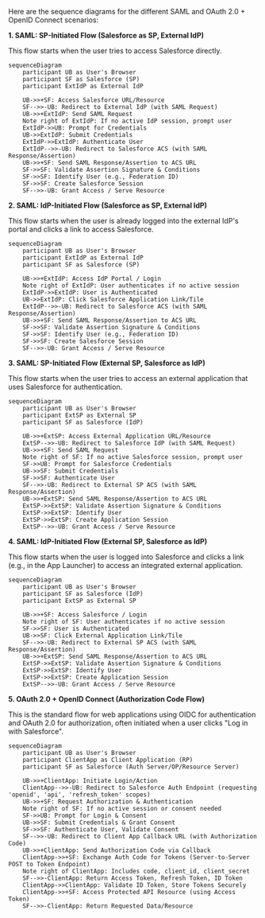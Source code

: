 Here are the sequence diagrams for the different SAML and OAuth 2.0 \+ OpenID Connect scenarios:

**1\. SAML: SP-Initiated Flow (Salesforce as SP, External IdP)**

This flow starts when the user tries to access Salesforce directly.

```mermaid
sequenceDiagram
    participant UB as User's Browser
    participant SF as Salesforce (SP)
    participant ExtIdP as External IdP

    UB->>+SF: Access Salesforce URL/Resource
    SF-->>-UB: Redirect to External IdP (with SAML Request)
    UB->>+ExtIdP: Send SAML Request
    Note right of ExtIdP: If no active IdP session, prompt user
    ExtIdP->>UB: Prompt for Credentials
    UB->>ExtIdP: Submit Credentials
    ExtIdP->>ExtIdP: Authenticate User
    ExtIdP-->>-UB: Redirect to Salesforce ACS (with SAML Response/Assertion)
    UB->>+SF: Send SAML Response/Assertion to ACS URL
    SF->>SF: Validate Assertion Signature & Conditions
    SF->>SF: Identify User (e.g., Federation ID)
    SF->>SF: Create Salesforce Session
    SF-->>-UB: Grant Access / Serve Resource
```
**2\. SAML: IdP-Initiated Flow (Salesforce as SP, External IdP)**

This flow starts when the user is already logged into the external IdP's portal and clicks a link to access Salesforce.

```mermaid
sequenceDiagram
    participant UB as User's Browser
    participant ExtIdP as External IdP
    participant SF as Salesforce (SP)

    UB->>+ExtIdP: Access IdP Portal / Login
    Note right of ExtIdP: User authenticates if no active session
    ExtIdP->>ExtIdP: User is Authenticated
    UB->>ExtIdP: Click Salesforce Application Link/Tile
    ExtIdP-->>-UB: Redirect to Salesforce ACS (with SAML Response/Assertion)
    UB->>+SF: Send SAML Response/Assertion to ACS URL
    SF->>SF: Validate Assertion Signature & Conditions
    SF->>SF: Identify User (e.g., Federation ID)
    SF->>SF: Create Salesforce Session
    SF-->>-UB: Grant Access / Serve Resource
```

**3\. SAML: SP-Initiated Flow (External SP, Salesforce as IdP)**

This flow starts when the user tries to access an external application that uses Salesforce for authentication.

```mermaid
sequenceDiagram
    participant UB as User's Browser
    participant ExtSP as External SP
    participant SF as Salesforce (IdP)

    UB->>+ExtSP: Access External Application URL/Resource
    ExtSP-->>-UB: Redirect to Salesforce IdP (with SAML Request)
    UB->>+SF: Send SAML Request
    Note right of SF: If no active Salesforce session, prompt user
    SF->>UB: Prompt for Salesforce Credentials
    UB->>SF: Submit Credentials
    SF->>SF: Authenticate User
    SF-->>-UB: Redirect to External SP ACS (with SAML Response/Assertion)
    UB->>+ExtSP: Send SAML Response/Assertion to ACS URL
    ExtSP->>ExtSP: Validate Assertion Signature & Conditions
    ExtSP->>ExtSP: Identify User
    ExtSP->>ExtSP: Create Application Session
    ExtSP-->>-UB: Grant Access / Serve Resource
```

**4\. SAML: IdP-Initiated Flow (External SP, Salesforce as IdP)**

This flow starts when the user is logged into Salesforce and clicks a link (e.g., in the App Launcher) to access an integrated external application.

```mermaid
sequenceDiagram
    participant UB as User's Browser
    participant SF as Salesforce (IdP)
    participant ExtSP as External SP

    UB->>+SF: Access Salesforce / Login
    Note right of SF: User authenticates if no active session
    SF->>SF: User is Authenticated
    UB->>SF: Click External Application Link/Tile
    SF-->>-UB: Redirect to External SP ACS (with SAML Response/Assertion)
    UB->>+ExtSP: Send SAML Response/Assertion to ACS URL
    ExtSP->>ExtSP: Validate Assertion Signature & Conditions
    ExtSP->>ExtSP: Identify User
    ExtSP->>ExtSP: Create Application Session
    ExtSP-->>-UB: Grant Access / Serve Resource
```

**5\. OAuth 2.0 \+ OpenID Connect (Authorization Code Flow)**

This is the standard flow for web applications using OIDC for authentication and OAuth 2.0 for authorization, often initiated when a user clicks "Log in with Salesforce".

```mermaid
sequenceDiagram
    participant UB as User's Browser
    participant ClientApp as Client Application (RP)
    participant SF as Salesforce (Auth Server/OP/Resource Server)

    UB->>+ClientApp: Initiate Login/Action
    ClientApp-->>-UB: Redirect to Salesforce Auth Endpoint (requesting 'openid', 'api', 'refresh_token' scopes)
    UB->>+SF: Request Authorization & Authentication
    Note right of SF: If no active session or consent needed
    SF->>UB: Prompt for Login & Consent
    UB->>SF: Submit Credentials & Grant Consent
    SF->>SF: Authenticate User, Validate Consent
    SF-->>-UB: Redirect to Client App Callback URL (with Authorization Code)
    UB->>+ClientApp: Send Authorization Code via Callback
    ClientApp->>+SF: Exchange Auth Code for Tokens (Server-to-Server POST to Token Endpoint)
    Note right of ClientApp: Includes code, client_id, client_secret
    SF-->>-ClientApp: Return Access Token, Refresh Token, ID Token
    ClientApp->>ClientApp: Validate ID Token, Store Tokens Securely
    ClientApp->>+SF: Access Protected API Resource (using Access Token)
    SF-->>-ClientApp: Return Requested Data/Resource
```
